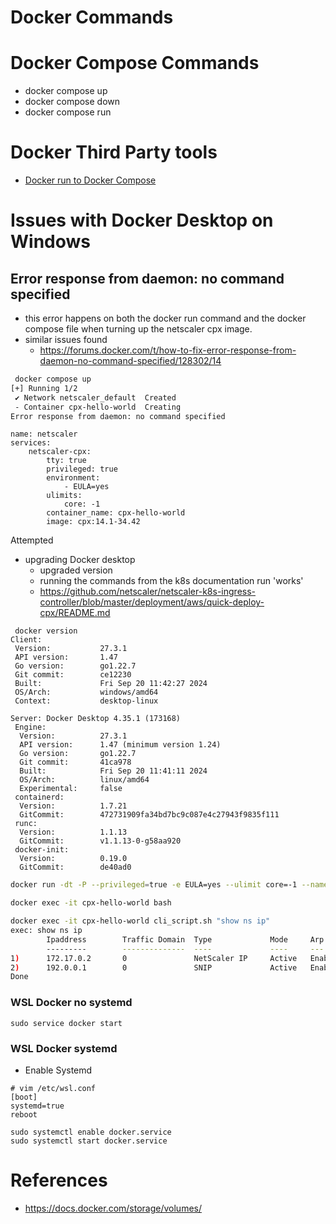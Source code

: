 # Docker Commands

# Docker Compose Commands
- docker compose up
- docker compose down
- docker compose run


# Docker Third Party tools
- [Docker run to Docker Compose](https://www.composerize.com/)

# Issues with Docker Desktop on Windows

## Error response from daemon: no command specified
- this error happens on both the docker run command and the docker compose file when turning up the netscaler cpx image.
- similar issues found
  - https://forums.docker.com/t/how-to-fix-error-response-from-daemon-no-command-specified/128302/14

```bash
 docker compose up
[+] Running 1/2
 ✔ Network netscaler_default  Created                                                                              0.1s
 - Container cpx-hello-world  Creating                                                                             0.0s
Error response from daemon: no command specified
```

```docker
name: netscaler
services:
    netscaler-cpx:
        tty: true
        privileged: true
        environment:
            - EULA=yes
        ulimits:
            core: -1
        container_name: cpx-hello-world
        image: cpx:14.1-34.42
```

Attempted
- upgrading Docker desktop
  - upgraded version
  - running the commands from the k8s documentation run 'works'
  - https://github.com/netscaler/netscaler-k8s-ingress-controller/blob/master/deployment/aws/quick-deploy-cpx/README.md

```
 docker version
Client:
 Version:           27.3.1
 API version:       1.47
 Go version:        go1.22.7
 Git commit:        ce12230
 Built:             Fri Sep 20 11:42:27 2024
 OS/Arch:           windows/amd64
 Context:           desktop-linux

Server: Docker Desktop 4.35.1 (173168)
 Engine:
  Version:          27.3.1
  API version:      1.47 (minimum version 1.24)
  Go version:       go1.22.7
  Git commit:       41ca978
  Built:            Fri Sep 20 11:41:11 2024
  OS/Arch:          linux/amd64
  Experimental:     false
 containerd:
  Version:          1.7.21
  GitCommit:        472731909fa34bd7bc9c087e4c27943f9835f111
 runc:
  Version:          1.1.13
  GitCommit:        v1.1.13-0-g58aa920
 docker-init:
  Version:          0.19.0
  GitCommit:        de40ad0
```



```bash
docker run -dt -P --privileged=true -e EULA=yes --ulimit core=-1 --name cpx-hello-world quay.io/netscaler/netscaler-cpx:14.1-25.111
```

```bash
docker exec -it cpx-hello-world bash
```

```bash
docker exec -it cpx-hello-world cli_script.sh "show ns ip"
exec: show ns ip
        Ipaddress        Traffic Domain  Type             Mode     Arp      Icmp     Vserver  State
        ---------        --------------  ----             ----     ---      ----     -------  ------
1)      172.17.0.2       0               NetScaler IP     Active   Enabled  Enabled  NA       Enabled
2)      192.0.0.1        0               SNIP             Active   Enabled  Enabled  NA       Enabled
Done
```

### WSL Docker no systemd

```
sudo service docker start
```

### WSL Docker systemd
* Enable Systemd
```
# vim /etc/wsl.conf
[boot]
systemd=true
reboot

sudo systemctl enable docker.service
sudo systemctl start docker.service
```

# References
- https://docs.docker.com/storage/volumes/
